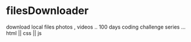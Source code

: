 ﻿# filesDownloader
download local files photos , videos .. 
100 days coding challenge series ...
html || css || js
